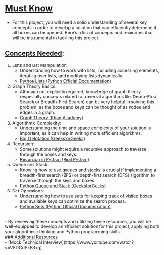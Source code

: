# <ins>**Must Know**</ins><br>
- For this project, you will need a solid understanding of several key concepts in order to develop a solution that can efficiently determine if all boxes can be opened. Here’s a list of concepts and resources that will be instrumental in tackling this project:<br>
## <ins>**Concepts Needed**</ins>:<br>
1. Lists and List Manipulation:<br>
	- Understanding how to work with lists, including accessing elements, iterating over lists, and modifying lists dynamically.<br>
	- [Python Lists (Python Official Documentation)](https://docs.python.org/3/tutorial/datastructures.html)<br>
2. Graph Theory Basics:<br>
	- Although not explicitly required, knowledge of graph theory (especially concepts related to traversal algorithms like Depth-First Search or Breadth-First Search) can be very helpful in solving this problem, as the boxes and keys can be thought of as nodes and edges in a graph.<br>
	- [Graph Theory (Khan Academy)](https://www.khanacademy.org/computing/computer-science/algorithms/graph-representation/a/representing-graphs)<br>
3. Algorithmic Complexity:<br>
	- Understanding the time and space complexity of your solution is important, as it can help in writing more efficient algorithms.<br>
	- [Big O Notation (GeeksforGeeks)](https://www.geeksforgeeks.org/asymptotic-notation-and-analysis-based-on-input-size-of-algorithms/)<br>
4. Recursion:<br>
	- Some solutions might require a recursive approach to traverse through the boxes and keys.<br>
	- [Recursion in Python (Real Python)](https://realpython.com/python-recursion/)<br>
5. Queue and Stack:<br>
	- Knowing how to use queues and stacks is crucial if implementing a breadth-first search (BFS) or depth-first search (DFS) algorithm to traverse through the keys and boxes.<br>
	- [Python Queue and Stack (GeeksforGeeks)](https://www.geeksforgeeks.org/queue-in-python/)<br>
6. Set Operations:<br>
	- Understanding how to use sets for keeping track of visited boxes and available keys can optimize the search process.<br>
	- [Python Sets (Python Official Documentation)](https://docs.python.org/3/tutorial/datastructures.html#sets)<br>
<br>
- By reviewing these concepts and utilizing these resources, you will be well-equipped to develop an efficient solution for this project, applying both your algorithmic thinking and Python programming skills.<br>
### <ins>Additional Resources</ins><br>
- [Mock Technical Interview](https://www.youtube.com/watch?v=V8DGdPkBBxg)
